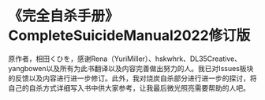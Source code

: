 # 《完全自杀手册》CompleteSuicideManual2022修订版
原作者，相田くひを，感谢Rena（YuriMiller）、hskwhrk、DL35Creative、yangbowen以及所有为此书翻译以及内容完善做出努力的人。我已对Issues板块的反馈以及内容进行进一步修订。此外，我对烧炭自杀部分进行进一步的探讨，将自己的自杀方式详细写入书中供大家参考，让我最后微光照亮需要帮助的人吧。
